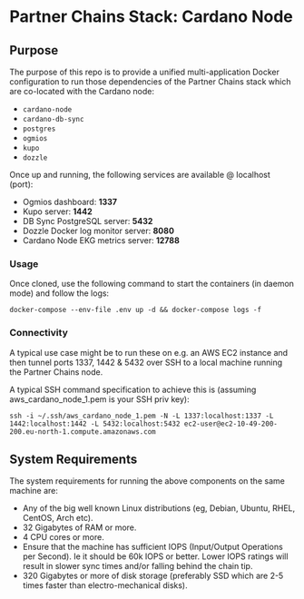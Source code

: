 # Partner Chains Stack: Cardano Node

## Purpose

The purpose of this repo is to provide a unified multi-application Docker configuration to run those dependencies of the Partner Chains stack which are co-located with the Cardano node:

* `cardano-node` 
* `cardano-db-sync`
* `postgres` 
* `ogmios`
* `kupo`
* `dozzle`

Once up and running, the following services are available @ localhost (port):

* Ogmios dashboard: **1337**
* Kupo server: **1442** 
* DB Sync PostgreSQL server: **5432**
* Dozzle Docker log monitor server: **8080**
* Cardano Node EKG metrics server: **12788**

### Usage

Once cloned, use the following command to start the containers (in daemon mode) and follow the logs:
```
docker-compose --env-file .env up -d && docker-compose logs -f
```
### Connectivity

A typical use case might be to run these on e.g. an AWS EC2 instance and then tunnel ports 1337, 1442 & 5432 over SSH to a local machine running the Partner Chains node.

A typical SSH command specification to achieve this is (assuming aws_cardano_node_1.pem is your SSH priv key):

```
ssh -i ~/.ssh/aws_cardano_node_1.pem -N -L 1337:localhost:1337 -L 1442:localhost:1442 -L 5432:localhost:5432 ec2-user@ec2-10-49-200-200.eu-north-1.compute.amazonaws.com
```

## System Requirements

The system requirements for running the above components on the same machine are:

* Any of the big well known Linux distributions (eg, Debian, Ubuntu, RHEL, CentOS, Arch
  etc).
* 32 Gigabytes of RAM or more.
* 4 CPU cores or more.
* Ensure that the machine has sufficient IOPS (Input/Output Operations per Second). Ie it should be
  60k IOPS or better. Lower IOPS ratings will result in slower sync times and/or falling behind the
  chain tip.
* 320 Gigabytes or more of disk storage (preferably SSD which are 2-5 times faster than
  electro-mechanical disks).
